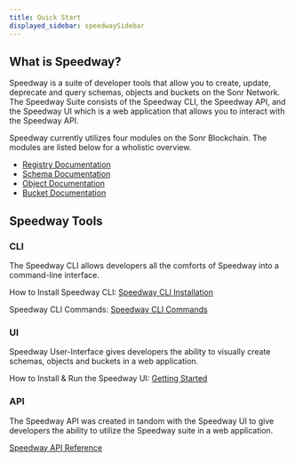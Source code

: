 ```yaml
---
title: Quick Start
displayed_sidebar: speedwaySidebar
---
```

## What is Speedway?
Speedway is a suite of developer tools that allow you to create, update, deprecate and query schemas, objects and buckets on the Sonr Network. The Speedway Suite consists of the Speedway CLI, the Speedway API, and the Speedway UI which is a web application that allows you to interact with the Speedway API.

Speedway currently utilizes four modules on the Sonr Blockchain. The modules are listed below for a wholistic overview.
- [Registry Documentation](../../modules/registry.md)
- [Schema Documentation](../../modules/schemas.md)
- [Object Documentation](../../modules/schemas.md)
- [Bucket Documentation](../../modules/buckets.md)

## Speedway Tools

### CLI
The Speedway CLI allows developers all the comforts of Speedway into a command-line interface.

How to Install Speedway CLI:
[Speedway CLI Installation](./cli/cli-install.md)

Speedway CLI Commands:
[Speedway CLI Commands](./cli/cli-commands.md)

### UI
Speedway User-Interface gives developers the ability to visually create schemas, objects and buckets in a web application.

How to Install & Run the Speedway UI:
[Getting Started](./getting-started.md)

### API
The Speedway API was created in tandom with the Speedway UI to give developers the ability to utilize the Speedway suite in a web application.

[Speedway API Reference](./api-overview.md)
